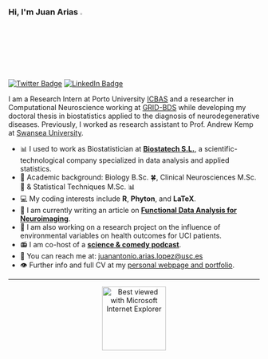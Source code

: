 ### Hi, I'm Juan Arias <img src="https://media.giphy.com/media/hvRJCLFzcasrR4ia7z/giphy.gif" width="3%">


[![Twitter Badge](https://img.shields.io/badge/Twitter-Profile-informational?style=flat&logo=twitter&logoColor=white&color=1CA2F1)](https://twitter.com/DatasetMessy)
[![LinkedIn Badge](https://img.shields.io/badge/LinkedIn-Profile-informational?style=flat&logo=linkedin&logoColor=white&color=0D76A8)](https://www.linkedin.com/in/juanariasbio/)

I am a Research Intern at Porto University [ICBAS](https://sigarra.up.pt/icbas/pt/uni_geral.unidade_view?pv_unidade=39) and a researcher in Computational Neuroscience working at [GRID-BDS](https://grid-usc.com/equipo) while developing my doctoral thesis in biostatistics applied to the diagnosis of neurodegenerative diseases. Previously, I worked as research assistant to Prof. Andrew Kemp at [Swansea University](https://genialscience.org.uk).

- :bar_chart: I used to work as Biostatistician at [**Biostatech S.L.**](http://biostatech.com/), a scientific-technological company specialized in data analysis and applied statistics.
- :memo: Academic background: Biology B.Sc. 🍀, Clinical Neurosciences M.Sc. 🧠 & Statistical Techniques M.Sc. 📊
- :computer: My coding interests include **R**, **Phyton**, and **LaTeX**.
- :notebook: I am currently writing an article on **[Functional Data Analysis for Neuroimaging](https://arxiv.org/abs/2102.02908)**.
- :notebook: I am also working on a research project on the influence of environmental variables on health outcomes for UCI patients.
- :radio: I am co-host of a **[science & comedy podcast](https://linktr.ee/idus_podcast)**.
- 📧 You can reach me at: juanantonio.arias.lopez@usc.es
- 👁️ Further info and full CV at my [personal webpage and portfolio](https://juan-arias.xyz).

---

 
<div align="center">
<img src="https://github.com/fnky/fnky/raw/fnky/img/ie.jpg" alt="Best viewed with Microsoft Internet Explorer" align="center" width="128">
</div> 
